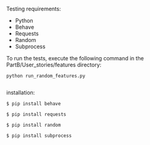 Testing requirements:

- Python
- Behave
- Requests
- Random
- Subprocess

To run the tests, execute the following command in the PartB/User_stories/features directory:

```
python run_random_features.py
    
```



installation:

```
$ pip install behave
```
```
$ pip install requests
```
```
$ pip install random
```
```
$ pip install subprocess
```
